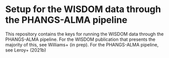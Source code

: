 # Setup for the WISDOM data through the PHANGS-ALMA pipeline

This repository contains the keys for running the WISDOM data through the PHANGS-ALMA pipeline. For the WISDOM
publication that presents the majority of this, see Williams+ (in prep). For the PHANGS-ALMA pipeline, see
Leroy+ (2021b)
